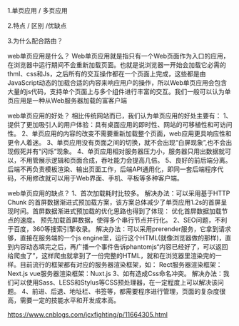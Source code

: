 1.单页应用  /   多页应用

2.特点   /   区别    /优缺点

3.为什么配合路由？




web单页应用是什么？
Web单页应用就是指只有一个Web页面作为入口的应用，在浏览器中运行期间不会重新加载页面。也就是说浏览器一开始会加载它必需的thml、css和Js，之后所有的交互操作都在一个页面上完成，这些都是由JavaScript动态的加载合适的内容来响应用户的操作，所以Web单页应用会包含大量的js代码，支持单个页面上与多个组件进行丰富的交互。我们一般可以认为单页应用是一种从Web服务器加载的富客户端


web单页应用的好处？
相比传统网站而已，我们认为单页应用的好处主要有：
1、提供了更加吸引人的用户体验：具有桌面应用的即时性、网站的可移植性和可访问性。
2、单页应用的内容的改变不需要重新加载整个页面，web应用更具响应性和更令人着迷。
3、单页应用没有页面之间的切换，就不会出现“白屏现象”,也不会出现假死并有“闪烁”现象。
4、单页应用相对服务器压力小，服务器只用出数据就可以，不用管展示逻辑和页面合成，吞吐能力会提高几倍。
5、良好的前后端分离。后端不再负责模板渲染、输出页面工作，后端API通用化，即同一套后端程序代码，不用修改就可以用于Web界面、手机、平板等多种客户端。


web单页应用的缺点？
1、首次加载耗时比较多。
解决办法：可以采用基于HTTP Chunk 的首屏数据渐进式预加载方案，该方案总体减少了单页应用1.2s的首屏呈现时间。首屏数据渐进式预加载的优化思路也得到了体现： 优化首屏数据加载节点的速度。 预先加载首屏数据，使得多个串行节点并行化。
2、SEO问题，不利于百度，360等搜索引擎收录。
解决办法：可以采用prerender服务，它拿到请求够，直接在服务端的一个js engine里，运行这个HTML(就像浏览器做的那样)，直到内容动态填完之后，再广播一个事件告诉phantomjs“内容已经好了，可以返回给爬虫了”，这样爬虫就拿到了一份完整的HTML，就和在浏览器里渲染完的一样。目前流行的框架都有对应的服务器渲染框架，如：
Rect服务器渲染框架：Next.js
vue服务器渲染框架：Nuxt.js
3、如有造成Css命名冲突。
解决办法：我们可以使用Sass、LESS和Stylus等CSS预处理器，在一定程度上可以解决该问题。
4、前进、后退、地址栏、书签等，都需要程序进行管理，页面的复杂度很高，需要一定的技能水平和开发成本高。


https://www.cnblogs.com/jcxfighting/p/11664305.html
